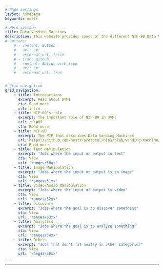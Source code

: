 ```yaml
---
# Page settings
layout: homepage
keywords: nostr

# Hero section
title: Data Vending Machines
description: This website provides specs of the different NIP-90 Data Vending Machine kinds
# buttons:
    # - content: Button
    #   url: '#'
    #   external_url: false
    # - icon: github
    #   content: Button with icon
    #   url: '#'
    #   external_url: true


# Grid navigation
grid_navigation:
    - title: Introductions
      excerpt: Read about DVMs
      cta: Read more
      url: intro
    - title: NIP-89's role
      excerpt: The important role of NIP-89 in DVMs
      url: /nip89
      cta: Read more
    - title: NIP-90
      excerpt: The NIP that describes Data Vending Machines
      url: https://github.com/nostr-protocol/nips/blob/vending-machine/90.md
      cta: Read more
    - title: Text Manipulation
      excerpt: "Jobs where the input or output is text"
      cta: View
      url: 'ranges/50xx'
    - title: Image Manipulation
      excerpt: "Jobs where the input or output is an image"
      cta: View
      url: 'ranges/51xx'
    - title: Video/Audio Manipulation
      excerpt: "Jobs where the input or output is video"
      cta: View
      url: 'ranges/52xx'
    - title: Discovery
      excerpt: "Jobs where the goal is to discover something"
      cta: View
      url: 'ranges/53xx'
    - title: Analytics
      excerpt: "Jobs where the goal is to analyze something"
      cta: View
      url: 'ranges/54xx'
    - title: Others
      excerpt: "Jobs that don't fit neatly in other categories"
      cta: View
      url: 'ranges/59xx'
---
```

---